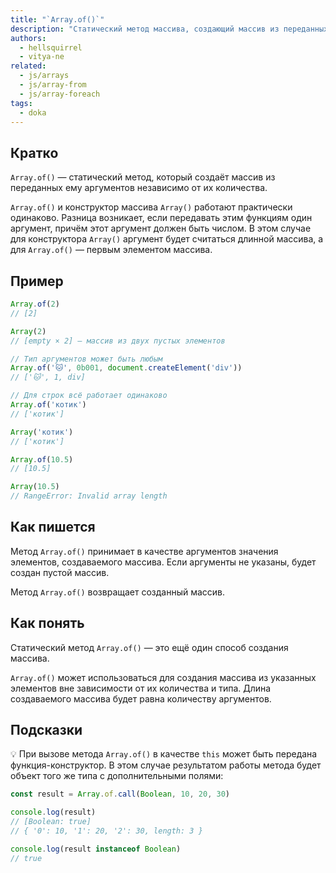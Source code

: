 ```yaml
---
title: "`Array.of()`"
description: "Статический метод массива, создающий массив из переданных аргументов."
authors:
  - hellsquirrel
  - vitya-ne
related:
  - js/arrays
  - js/array-from
  - js/array-foreach
tags:
  - doka
---
```


## Кратко

`Array.of()` — статический метод, который создаёт массив из переданных ему аргументов независимо от их количества.

`Array.of()` и конструктор массива `Array()` работают практически одинаково. Разница возникает, если передавать этим функциям один аргумент, причём этот аргумент должен быть числом. В этом случае для конструктора `Array()` аргумент будет считаться длинной массива, а для `Array.of()` — первым элементом массива.

## Пример

```js
Array.of(2)
// [2]

Array(2)
// [empty × 2] — массив из двух пустых элементов

// Тип аргументов может быть любым
Array.of('🐱', 0b001, document.createElement('div'))
// ['🐱', 1, div]

// Для строк всё работает одинаково
Array.of('котик')
// ['котик']

Array('котик')
// ['котик']

Array.of(10.5)
// [10.5]

Array(10.5)
// RangeError: Invalid array length
```

## Как пишется

Метод `Array.of()` принимает в качестве аргументов значения элементов, создаваемого массива. Если аргументы не указаны, будет создан пустой массив.

Метод `Array.of()` возвращает созданный массив.

## Как понять

Статический метод `Array.of()` — это ещё один способ создания массива.

`Array.of()` может использоваться для создания массива из указанных элементов вне зависимости от их количества и типа. Длина создаваемого массива будет равна количеству аргументов.

## Подсказки

💡 При вызове метода `Array.of()` в качестве `this` может быть передана функция-конструктор. В этом случае результатом работы метода будет объект того же типа с дополнительными полями:

```js
const result = Array.of.call(Boolean, 10, 20, 30)

console.log(result)
// [Boolean: true]
// { '0': 10, '1': 20, '2': 30, length: 3 }

console.log(result instanceof Boolean)
// true
```
